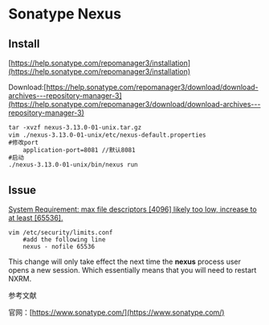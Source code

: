 # Sonatype Nexus

## Install

[https://help.sonatype.com/repomanager3/installation](https://help.sonatype.com/repomanager3/installation)

Download:[https://help.sonatype.com/repomanager3/download/download-archives---repository-manager-3](https://help.sonatype.com/repomanager3/download/download-archives---repository-manager-3)

```markdown
tar -xvzf nexus-3.13.0-01-unix.tar.gz
vim ./nexus-3.13.0-01-unix/etc/nexus-default.properties
#修改port
    application-port=8081 //默认8081
#启动
./nexus-3.13.0-01-unix/bin/nexus run
```

## Issue

[System Requirement: max file descriptors \[4096\] likely too low, increase to at least \[65536\].](https://help.sonatype.com/repomanager3/system-requirements#filehandles)

```
vim /etc/security/limits.conf
    #add the following line
    nexus - nofile 65536
```

This change will only take effect the next time the **nexus** process user opens a new session. Which essentially means that you will need to restart NXRM.

参考文献

官网：[https://www.sonatype.com/](https://www.sonatype.com/)
